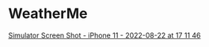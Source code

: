 # WeatherMe

[Simulator Screen Shot - iPhone 11 - 2022-08-22 at 17 11 46](https://user-images.githubusercontent.com/69522563/185918458-dcb05ec0-f06f-4e26-b2db-c48e23769fd8.png)

